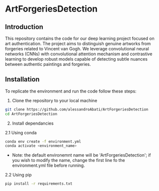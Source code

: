 # ArtForgeriesDetection

## Introduction
This repository contains the code for our deep learning project focused on art authentication. The project aims to distinguish genuine artworks from forgeries related to Vincent van Gogh. We leverage convolutional neural networks (CNNs) with convolutional attention mechanism and contrastive learning to develop robust models capable of detecting subtle nuances between authentic paintings and forgeries.

## Installation
To replicate the environment and run the code follow these steps:

1. Clone the repository to your local machine 
```bash
git clone https://github.com/alessandroAbati/ArtForgeriesDetection
cd ArtForgeriesDetection
```

2. Install dependancies

2.1 Using conda
```bash
conda env create -f environment.yml
conda activate <environment_name>
```
* Note: the default environemnt name will be 'ArtForgeriesDetection'; if you wish to modify the name, change the first line fo the environment.yml file before running.

2.2 Using pip
```bash
pip install -r requirements.txt
```